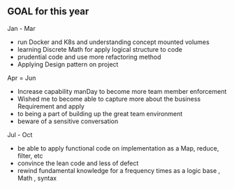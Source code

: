 ## GOAL for this year ##

Jan - Mar
* run Docker and K8s and understanding concept mounted volumes
* learning Discrete Math for apply logical structure to code
* prudential code and use more refactoring method
* Applying Design pattern on project


Apr = Jun
* Increase capability manDay to become more team member enforcement
* Wished me to become able to capture more about the business Requirement and apply
* to being a part of building up the great team environment
* beware of a sensitive conversation


Jul - Oct 
* be able to apply functional code on implementation as a Map, reduce, filter, etc
* convince the lean code and less of defect
* rewind fundamental knowledge for a frequency times as a logic base , Math , syntax